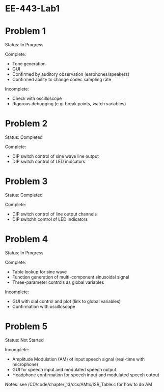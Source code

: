 # EE-443-Lab1

# Problem 1
Status: In Progress

Complete:
- Tone generation
- GUI
- Confirmed by auditory observation (earphones/speakers)
- Confirmed ability to change codec sampling rate

Incomplete:
- Check with oscilloscope
- Rigorous debugging (e.g. break points, watch variables)

# Problem 2
Status: Completed

Complete:
- DIP switch control of sine wave line output
- DIP switch control of LED inidcators

# Problem 3
Status: Completed

Complete:
- DIP switch control of line output channels
- DIP switchh control of LED indicators

# Problem 4
Status: In Progress

Complete:
- Table lookup for sine wave
- Function generation of multi-component sinusoidal signal
- Three-parameter controls as global variables

Incomplete:
- GUI with dial control and plot (link to global variables)
- Confirmation with oscilloscope

# Problem 5
Status: Not Started

Incomplete:
- Amplitude Modulation (AM) of input speech signal (real-time with microphone)
- GUI for speech input and modulated speech output
- Headphone confirmation for speech input and modulated speech output

Notes: see /CD/code/chapter_13/ccs/AMtx/ISR_Table.c for how to do AM
